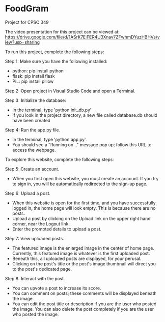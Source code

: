 # FoodGram

Project for CPSC 349

The video presentation for this project can be viewed at: https://drive.google.com/file/d/1ASrK7EiFER4U3Xnav7ZFwhmDYuzHBHVs/view?usp=sharing

To run this project, complete the following steps:

Step 1: Make sure you have the following installed:
- python: pip install python
- flask: pip install flask
- PIL: pip install pillow

Step 2: Open project in Visual Studio Code and open a Terminal.

Step 3: Initialize the database:
- In the terminal, type 'python init_db.py'
- If you look in the project directory, a new file called database.db should have been created

Step 4: Run the app.py file.
- In the terminal, type 'python app.py'.
- You should see a "Running on..." message pop up; follow this URL to access the webpage.

To explore this website, complete the following steps:

Step 5: Create an account.
- When you first open this website, you must create an account. If you try to sign in, you will be automatically redirected to the sign-up page.

Step 6: Upload a post.
- When this website is open for the first time, and you have successfully logged in, the home page will look empty.
  This is because there are no posts.
- Upload a post by clicking on the Upload link on the upper right hand corner, near the Logout link.
- Enter the prompted details to upload a post.

Step 7: View uploaded posts.
- The featured image is the enlarged image in the center of home page. Currently, this featured image is whatever is the first uploaded post.
- Beneath this, all uploaded posts are displayed, for your perusal.
- Clicking on the post's title or the post's image thumbnail will direct you to the post's dedicated page.

Step 8: Interact with the post.
- You can upvote a post to increase its score.
- You can comment on posts; these comments will be displayed beneath the image.
- You can edit the post title or description if you are the user who posted the image. You can also delete the post completely if you are the user who posted the image.
